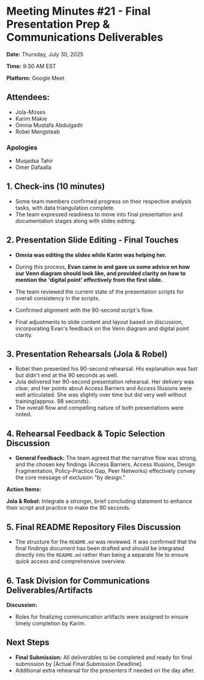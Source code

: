 # Meeting Minutes #21 - Final Presentation Prep & Communications Deliverables

**Date:** Thursday, July 30, 2025

**Time:** 9:30 AM EST

**Platform:** Google Meet

## Attendees:


- Jola-Moses  
- Karim Makie  
- Omnia Mustafa Abdulgadir  
- Robel Mengsteab  

### Apologies

- Muqadsa Tahir
- Omer Dafaalla

## 1. Check-ins (10 minutes)

* Some team members confirmed progress on their respective analysis tasks, with
data triangulation complete.
* The team expressed readiness to move into final presentation and documentation
stages along with slides editing.

## 2. Presentation Slide Editing - Final Touches

* **Omnia was editing the slides while Karim was helping her.**
* During this process, **Evan came in and gave us some advice on how our Venn
  diagram should look like, and provided clarity on how to mention the 'digital
  point' effectively from the first slide.**
* The team reviewed the current state of the presentation scripts for overall
  consistency in the scripts.
* Confirmed alignment with the 90-second script's flow.

* Final adjustments to slide content and layout based on discussion,
 incorporating Evan's feedback on the Venn diagram and digital point clarity.

## 3. Presentation Rehearsals (Jola & Robel)

* Robel then presented his 90-second rehearsal. His explanation was fast but
 didn't end at the 90 seconds as well.
* Jola delivered her 90-second presentation rehearsal. Her delivery was clear,
and her points about Access Barriers and Access Illusions were well
articulated. She was slightly over time but did very well without
training(approx. 98 seconds).
* The overall flow and compelling nature of both presentations were noted.

## 4. Rehearsal Feedback & Topic Selection Discussion

* **General Feedback:** The team agreed that the narrative flow was strong, and
 the chosen key findings (Access Barriers, Access Illusions, Design
 Fragmentation, Policy-Practice Gap, Peer Networks) effectively convey the core
 message of exclusion "by design."

**Action Items:**

  **Jola & Robel:** Integrate a stronger, brief concluding statement to
 enhance their script and practice to make the 90 seconds.

## 5. Final README Repository Files Discussion

* The structure for the `README.md` was reviewed. It was confirmed that the
  final findings document has been drafted and should be integrated directly
  into the `README.md` rather than being a separate file to ensure quick access
  and comprehensive overview.

## 6. Task Division for Communications Deliverables/Artifacts

**Discussion:**

* Roles for finalizing communication artifacts were assigned to ensure timely
  completion by Karim.

## Next Steps

* **Final Submission:** All deliverables to be completed and ready for final
  submission by [Actual Final Submission Deadline].
* Additional extra rehearsal for the presenters if needed on the day after.
